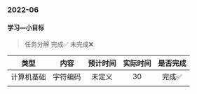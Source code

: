 ### 2022-06

#### 学习—小目标

>   任务分解 完成✅ 未完成❌

|    类型    |   内容   | 预计时间 | 实际时间 | 是否完成 |
| :--------: | :------: | :------: | :------: | :------: |
| 计算机基础 | 字符编码 |  未定义  |    30    |  完成✅   |
|            |          |          |          |          |

